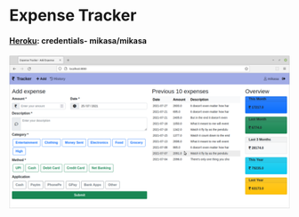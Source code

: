 # Expense Tracker

#### [Heroku](https://expense-tracker-lol.herokuapp.com/): credentials- mikasa/mikasa

![Home Screen](./ss/home_page.png "Homepage to add and view")
